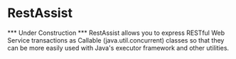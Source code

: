 # RestAssist
*** Under Construction *** RestAssist allows you to express RESTful Web Service transactions as Callable (java.util.concurrent) classes so that they can be more easily used with Java's executor framework and other utilities.
